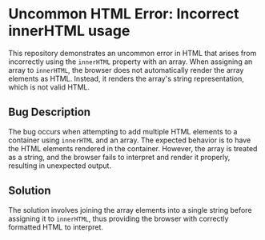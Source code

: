 # Uncommon HTML Error: Incorrect innerHTML usage

This repository demonstrates an uncommon error in HTML that arises from incorrectly using the `innerHTML` property with an array. When assigning an array to `innerHTML`, the browser does not automatically render the array elements as HTML.  Instead, it renders the array's string representation, which is not valid HTML.

## Bug Description
The bug occurs when attempting to add multiple HTML elements to a container using `innerHTML` and an array. The expected behavior is to have the HTML elements rendered in the container. However, the array is treated as a string, and the browser fails to interpret and render it properly, resulting in unexpected output.

## Solution
The solution involves joining the array elements into a single string before assigning it to `innerHTML`, thus providing the browser with correctly formatted HTML to interpret.